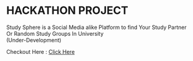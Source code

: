 <h1>HACKATHON PROJECT</h1>

<p>Study Sphere is a Social Media alike Platform to find Your Study Partner <br> Or Random Study Groups In University <br> (Under-Development)</p>

Checkout Here : <a href="abheeee03.github.io/Study-Sphere" >Click Here</a>
